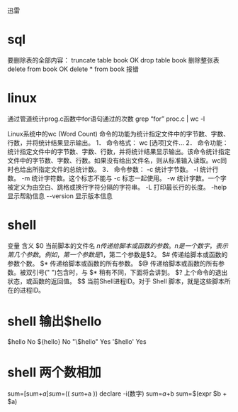 
迅雷

# sql
   
   要删除表的全部内容：
   truncate table book  OK
   drop table book  删除整张表
   delete from book OK
   delete * from book  报错
  

# linux
  
  通过管道统计prog.c函数中for语句通过的次数 grep “for”  proc.c  | wc -l 

  Linux系统中的wc (Word Count) 命令的功能为统计指定文件中的字节数、字数、行数，并将统计结果显示输出。
  1． 命令格式：
  wc [选项]文件...
  2． 命令功能：
  统计指定文件中的字节数、字数、行数，并将统计结果显示输出。该命令统计指定文件中的字节数、字数、行数。如果没有给出文件名，则从标准输入读取。wc同时也给出所指定文件的总统计数。
  3． 命令参数：
  -c 统计字节数。
  -l 统计行数。
  -m 统计字符数。这个标志不能与 -c 标志一起使用。
  -w 统计字数。一个字被定义为由空白、跳格或换行字符分隔的字符串。
  -L 打印最长行的长度。
  -help 显示帮助信息
  --version 显示版本信息
  
# shell

  变量	含义
	$0	当前脚本的文件名
	$n	传递给脚本或函数的参数。n 是一个数字，表示第几个参数。例如，第一个参数是$1，第二个参数是$2。
	$#	传递给脚本或函数的参数个数。
	$*	传递给脚本或函数的所有参数。
	$@	传递给脚本或函数的所有参数。被双引号(" ")包含时，与 $* 稍有不同，下面将会讲到。
	$?	上个命令的退出状态，或函数的返回值。
	$$	当前Shell进程ID。对于 Shell 脚本，就是这些脚本所在的进程ID。

# shell 输出$hello
   $hello	No
   ${hello}	No
   "\$hello"	Yes
   '$hello'	Yes

# shell 两个数相加
   sum=$[$sum+$a]
   sum=$(( $sum+$a ))
   declare -i(数字) sum=$a+$b
   sum=$(expr $b + $a)    